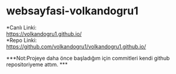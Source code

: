 # websayfasi-volkandogru1
*Canlı Linki:    
https://volkandogru1.github.io/     
*Repo Linki:     
https://github.com/volkandogru1/volkandogru1.github.io/      

***Not:Projeye daha önce başladığım için commitleri kendi github repositoriyeme attım. ***


